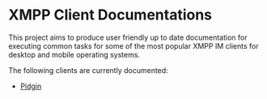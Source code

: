 # XMPP Client Documentations

This project aims to produce user friendly up to date documentation for executing common tasks for some of the most popular XMPP IM clients for desktop and mobile operating systems.

The following clients are currently documented:

- [Pidgin](clients/pidgin/index.md)
